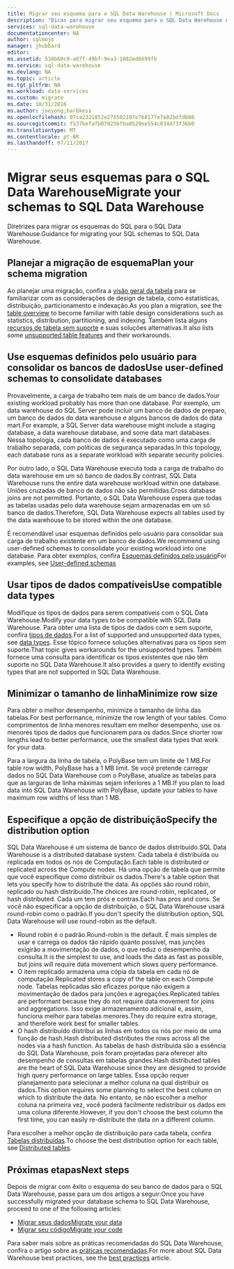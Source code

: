```yaml
---
title: Migrar seu esquema para o SQL Data Warehouse | Microsoft Docs
description: "Dicas para migrar seu esquema para o SQL Data Warehouse do Azure para desenvolvimento de soluções."
services: sql-data-warehouse
documentationcenter: NA
author: sqlmojo
manager: jhubbard
editor: 
ms.assetid: 538b60c9-a07f-49bf-9ea3-1082ed6699fb
ms.service: sql-data-warehouse
ms.devlang: NA
ms.topic: article
ms.tgt_pltfrm: NA
ms.workload: data-services
ms.custom: migrate
ms.date: 10/31/2016
ms.author: joeyong;barbkess
ms.openlocfilehash: 07ca2321852e276502187e768177e7e82bdfd080
ms.sourcegitcommit: f537befafb079256fba0529ee554c034d73f36b0
ms.translationtype: MT
ms.contentlocale: pt-BR
ms.lasthandoff: 07/11/2017
---
```

# <a name="migrate-your-schemas-to-sql-data-warehouse"></a><span data-ttu-id="10beb-103">Migrar seus esquemas para o SQL Data Warehouse</span><span class="sxs-lookup"><span data-stu-id="10beb-103">Migrate your schemas to SQL Data Warehouse</span></span>
<span data-ttu-id="10beb-104">Diretrizes para migrar os esquemas do SQL para o SQL Data Warehouse.</span><span class="sxs-lookup"><span data-stu-id="10beb-104">Guidance for migrating your SQL schemas to SQL Data Warehouse.</span></span> 

## <a name="plan-your-schema-migration"></a><span data-ttu-id="10beb-105">Planejar a migração de esquema</span><span class="sxs-lookup"><span data-stu-id="10beb-105">Plan your schema migration</span></span>

<span data-ttu-id="10beb-106">Ao planejar uma migração, confira a [visão geral da tabela][table overview] para se familiarizar com as considerações de design de tabela, como estatísticas, distribuição, particionamento e indexação.</span><span class="sxs-lookup"><span data-stu-id="10beb-106">As you plan a migration, see the [table overview][table overview] to become familiar with table design considerations such as statistics, distribution, partitioning, and indexing.</span></span>  <span data-ttu-id="10beb-107">Também lista alguns [recursos de tabela sem suporte][unsupported table features] e suas soluções alternativas.</span><span class="sxs-lookup"><span data-stu-id="10beb-107">It also lists some [unsupported table features][unsupported table features] and their workarounds.</span></span>

## <a name="use-user-defined-schemas-to-consolidate-databases"></a><span data-ttu-id="10beb-108">Use esquemas definidos pelo usuário para consolidar os bancos de dados</span><span class="sxs-lookup"><span data-stu-id="10beb-108">Use user-defined schemas to consolidate databases</span></span>

<span data-ttu-id="10beb-109">Provavelmente, a carga de trabalho tem mais de um banco de dados.</span><span class="sxs-lookup"><span data-stu-id="10beb-109">Your existing workload probably has more than one database.</span></span> <span data-ttu-id="10beb-110">Por exemplo, um data warehouse do SQL Server pode incluir um banco de dados de preparo, um banco de dados do data warehouse e alguns bancos de dados do data mart.</span><span class="sxs-lookup"><span data-stu-id="10beb-110">For example, a SQL Server data warehouse might include a staging database, a data warehouse database, and some data mart databases.</span></span> <span data-ttu-id="10beb-111">Nessa topologia, cada banco de dados é executado como uma carga de trabalho separada, com políticas de segurança separadas.</span><span class="sxs-lookup"><span data-stu-id="10beb-111">In this topology, each database runs as a separate workload with separate security policies.</span></span>

<span data-ttu-id="10beb-112">Por outro lado, o SQL Data Warehouse executa toda a carga de trabalho do data warehouse em um só banco de dados.</span><span class="sxs-lookup"><span data-stu-id="10beb-112">By contrast, SQL Data Warehouse runs the entire data warehouse workload within one database.</span></span> <span data-ttu-id="10beb-113">Uniões cruzadas de banco de dados não são permitidas.</span><span class="sxs-lookup"><span data-stu-id="10beb-113">Cross database joins are not permitted.</span></span> <span data-ttu-id="10beb-114">Portanto, o SQL Data Warehouse espera que todas as tabelas usadas pelo data warehouse sejam armazenadas em um só banco de dados.</span><span class="sxs-lookup"><span data-stu-id="10beb-114">Therefore, SQL Data Warehouse expects all tables used by the data warehouse to be stored within the one database.</span></span>

<span data-ttu-id="10beb-115">É recomendável usar esquemas definidos pelo usuário para consolidar sua carga de trabalho existente em um banco de dados.</span><span class="sxs-lookup"><span data-stu-id="10beb-115">We recommend using user-defined schemas to consolidate your existing workload into one database.</span></span> <span data-ttu-id="10beb-116">Para obter exemplos, confira [Esquemas definidos pelo usuário](sql-data-warehouse-develop-user-defined-schemas.md)</span><span class="sxs-lookup"><span data-stu-id="10beb-116">For examples, see [User-defined schemas](sql-data-warehouse-develop-user-defined-schemas.md)</span></span>

## <a name="use-compatible-data-types"></a><span data-ttu-id="10beb-117">Usar tipos de dados compatíveis</span><span class="sxs-lookup"><span data-stu-id="10beb-117">Use compatible data types</span></span>
<span data-ttu-id="10beb-118">Modifique os tipos de dados para serem compatíveis com o SQL Data Warehouse.</span><span class="sxs-lookup"><span data-stu-id="10beb-118">Modify your data types to be compatible with SQL Data Warehouse.</span></span> <span data-ttu-id="10beb-119">Para obter uma lista de tipos de dados com e sem suporte, confira [tipos de dados][data types].</span><span class="sxs-lookup"><span data-stu-id="10beb-119">For a list of supported and unsupported data types, see [data types][data types].</span></span> <span data-ttu-id="10beb-120">Esse tópico fornece soluções alternativas para os tipos sem suporte.</span><span class="sxs-lookup"><span data-stu-id="10beb-120">That topic gives workarounds for the unsupported types.</span></span> <span data-ttu-id="10beb-121">Também fornece uma consulta para identificar os tipos existentes que não têm suporte no SQL Data Warehouse.</span><span class="sxs-lookup"><span data-stu-id="10beb-121">It also provides a query to identify existing types that are not supported in SQL Data Warehouse.</span></span>

## <a name="minimize-row-size"></a><span data-ttu-id="10beb-122">Minimizar o tamanho de linha</span><span class="sxs-lookup"><span data-stu-id="10beb-122">Minimize row size</span></span>
<span data-ttu-id="10beb-123">Para obter o melhor desempenho, minimize o tamanho de linha das tabelas.</span><span class="sxs-lookup"><span data-stu-id="10beb-123">For best performance, minimize the row length of your tables.</span></span> <span data-ttu-id="10beb-124">Como comprimentos de linha menores resultam em melhor desempenho, use os menores tipos de dados que funcionarem para os dados.</span><span class="sxs-lookup"><span data-stu-id="10beb-124">Since shorter row lengths lead to better performance, use the smallest data types that work for your data.</span></span> 

<span data-ttu-id="10beb-125">Para a largura da linha de tabela, o PolyBase tem um limite de 1 MB.</span><span class="sxs-lookup"><span data-stu-id="10beb-125">For table row width, PolyBase has a 1 MB limit.</span></span>  <span data-ttu-id="10beb-126">Se você pretende carregar dados no SQL Data Warehouse com o PolyBase, atualize as tabelas para que as larguras de linha máximas sejam inferiores a 1 MB.</span><span class="sxs-lookup"><span data-stu-id="10beb-126">If you plan to load data into SQL Data Warehouse with PolyBase, update your tables to have maximum row widths of less than 1 MB.</span></span> 

<!--
- For example, this table uses variable length data but the largest possible size of the row is still less than 1 MB. PolyBase will load data into this table.

- This table uses variable length data and the defined row width is less than one MB. When loading rows, PolyBase allocates the full length of the variable-length data. The full length of this row is greater than one MB.  PolyBase will not load data into this table.  

-->

## <a name="specify-the-distribution-option"></a><span data-ttu-id="10beb-127">Especifique a opção de distribuição</span><span class="sxs-lookup"><span data-stu-id="10beb-127">Specify the distribution option</span></span>
<span data-ttu-id="10beb-128">SQL Data Warehouse é um sistema de banco de dados distribuído.</span><span class="sxs-lookup"><span data-stu-id="10beb-128">SQL Data Warehouse is a distributed database system.</span></span> <span data-ttu-id="10beb-129">Cada tabela é distribuída ou replicada em todos os nós de Computação.</span><span class="sxs-lookup"><span data-stu-id="10beb-129">Each table is distributed or replicated across the Compute nodes.</span></span> <span data-ttu-id="10beb-130">Há uma opção de tabela que permite que você especifique como distribuir os dados.</span><span class="sxs-lookup"><span data-stu-id="10beb-130">There's a table option that lets you specify how to distribute the data.</span></span> <span data-ttu-id="10beb-131">As opções são round robin, replicado ou hash distribuído.</span><span class="sxs-lookup"><span data-stu-id="10beb-131">The choices are  round-robin, replicated, or hash distributed.</span></span> <span data-ttu-id="10beb-132">Cada um tem prós e contras.</span><span class="sxs-lookup"><span data-stu-id="10beb-132">Each has pros and cons.</span></span> <span data-ttu-id="10beb-133">Se você não especificar a opção de distribuição, o SQL Data Warehouse usará round-robin como o padrão.</span><span class="sxs-lookup"><span data-stu-id="10beb-133">If you don't specify the distribution option, SQL Data Warehouse will use round-robin as the default.</span></span>

- <span data-ttu-id="10beb-134">Round robin é o padrão.</span><span class="sxs-lookup"><span data-stu-id="10beb-134">Round-robin is the default.</span></span> <span data-ttu-id="10beb-135">É mais simples de usar e carrega os dados tão rápido quanto possível, mas junções exigirão a movimentação de dados, o que reduz o desempenho da consulta.</span><span class="sxs-lookup"><span data-stu-id="10beb-135">It is the simplest to use, and loads the data as fast as possible, but joins will require data movement which slows query performance.</span></span>
- <span data-ttu-id="10beb-136">O item replicado armazena uma cópia da tabela em cada nó de computação.</span><span class="sxs-lookup"><span data-stu-id="10beb-136">Replicated stores a copy of the table on each Compute node.</span></span> <span data-ttu-id="10beb-137">Tabelas replicadas são eficazes porque não exigem a movimentação de dados para junções e agregações.</span><span class="sxs-lookup"><span data-stu-id="10beb-137">Replicated tables are performant because they do not require data movement for joins and aggregations.</span></span> <span data-ttu-id="10beb-138">Isso exige armazenamento adicional e, assim, funciona melhor para tabelas menores.</span><span class="sxs-lookup"><span data-stu-id="10beb-138">They do require extra storage, and therefore work best for smaller tables.</span></span>
- <span data-ttu-id="10beb-139">O hash distribuído distribui as linhas em todos os nós por meio de uma função de hash.</span><span class="sxs-lookup"><span data-stu-id="10beb-139">Hash distributed distributes the rows across all the nodes via a hash function.</span></span> <span data-ttu-id="10beb-140">As tabelas de hash distribuída são a essência do SQL Data Warehouse, pois foram projetadas para oferecer alto desempenho de consultas em tabelas grandes.</span><span class="sxs-lookup"><span data-stu-id="10beb-140">Hash distributed tables are the heart of SQL Data Warehouse since they are designed to provide high query performance on large tables.</span></span> <span data-ttu-id="10beb-141">Essa opção requer planejamento para selecionar a melhor coluna na qual distribuir os dados.</span><span class="sxs-lookup"><span data-stu-id="10beb-141">This option requires some planning to select the best column on which to distribute the data.</span></span> <span data-ttu-id="10beb-142">No entanto, se não escolher a melhor coluna na primeira vez, você poderá facilmente redistribuir os dados em uma coluna diferente.</span><span class="sxs-lookup"><span data-stu-id="10beb-142">However, if you don't choose the best column the first time, you can easily re-distribute the data on a different column.</span></span> 

<span data-ttu-id="10beb-143">Para escolher a melhor opção de distribuição para cada tabela, confira [Tabelas distribuídas](sql-data-warehouse-tables-distribute.md).</span><span class="sxs-lookup"><span data-stu-id="10beb-143">To choose the best distribution option for each table, see [Distributed tables](sql-data-warehouse-tables-distribute.md).</span></span>


## <a name="next-steps"></a><span data-ttu-id="10beb-144">Próximas etapas</span><span class="sxs-lookup"><span data-stu-id="10beb-144">Next steps</span></span>
<span data-ttu-id="10beb-145">Depois de migrar com êxito o esquema do seu banco de dados para o SQL Data Warehouse, passe para um dos artigos a seguir:</span><span class="sxs-lookup"><span data-stu-id="10beb-145">Once you have successfully migrated your database schema to SQL Data Warehouse, proceed to one of the following articles:</span></span>

* <span data-ttu-id="10beb-146">[Migrar seus dados][Migrate your data]</span><span class="sxs-lookup"><span data-stu-id="10beb-146">[Migrate your data][Migrate your data]</span></span>
* <span data-ttu-id="10beb-147">[Migrar seu código][Migrate your code]</span><span class="sxs-lookup"><span data-stu-id="10beb-147">[Migrate your code][Migrate your code]</span></span>

<span data-ttu-id="10beb-148">Para saber mais sobre as práticas recomendadas do SQL Data Warehouse, confira o artigo sobre as [práticas recomendadas][best practices].</span><span class="sxs-lookup"><span data-stu-id="10beb-148">For more about SQL Data Warehouse best practices, see the [best practices][best practices] article.</span></span>

<!--Image references-->

<!--Article references-->
[Migrate your code]: ./sql-data-warehouse-migrate-code.md
[Migrate your data]: ./sql-data-warehouse-migrate-data.md
[best practices]: ./sql-data-warehouse-best-practices.md
[table overview]: ./sql-data-warehouse-tables-overview.md
[unsupported table features]: ./sql-data-warehouse-tables-overview.md#unsupported-table-features
[data types]: ./sql-data-warehouse-tables-data-types.md
[unsupported data types]: ./sql-data-warehouse-tables-data-types.md#unsupported-data-types

<!--MSDN references-->


<!--Other Web references-->
